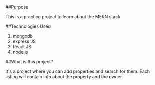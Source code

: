 ##Purpose

This is a practice project to learn about the MERN stack

##Technologies Used
1. mongodb
2. express JS
3. React JS
4. node.js

##What is this project?

It's a project where you can add properties and search for them. 
Each listing will contain info about the property and the owner.